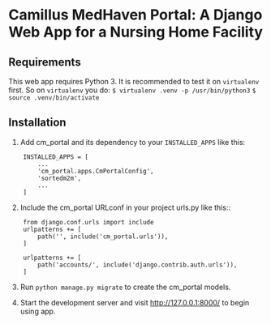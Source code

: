 ﻿# Camillus MedHaven Portal: A Django Web App for a Nursing Home Facility

## Requirements
This web app requires Python 3. It is recommended to test it on `virtualenv` first. So on `virtualenv` you do:
    `$ virtualenv .venv -p /usr/bin/python3`
    `$ source .venv/bin/activate`

## Installation
1. Add cm_portal and its dependency to your `INSTALLED_APPS` like this:
~~~~
    INSTALLED_APPS = [    
        ...
        'cm_portal.apps.CmPortalConfig',
        'sortedm2m',
        ...
    ] 
~~~~

2. Include the cm_portal URLconf in your project urls.py like this::
~~~~
    from django.conf.urls import include
    urlpatterns += [
        path('', include('cm_portal.urls')),
    ]

    urlpatterns += [
        path('accounts/', include('django.contrib.auth.urls')),
    ]
 ~~~~

3. Run `python manage.py migrate` to create the cm_portal models.

4. Start the development server and visit http://127.0.0.1:8000/
   to begin using app.
